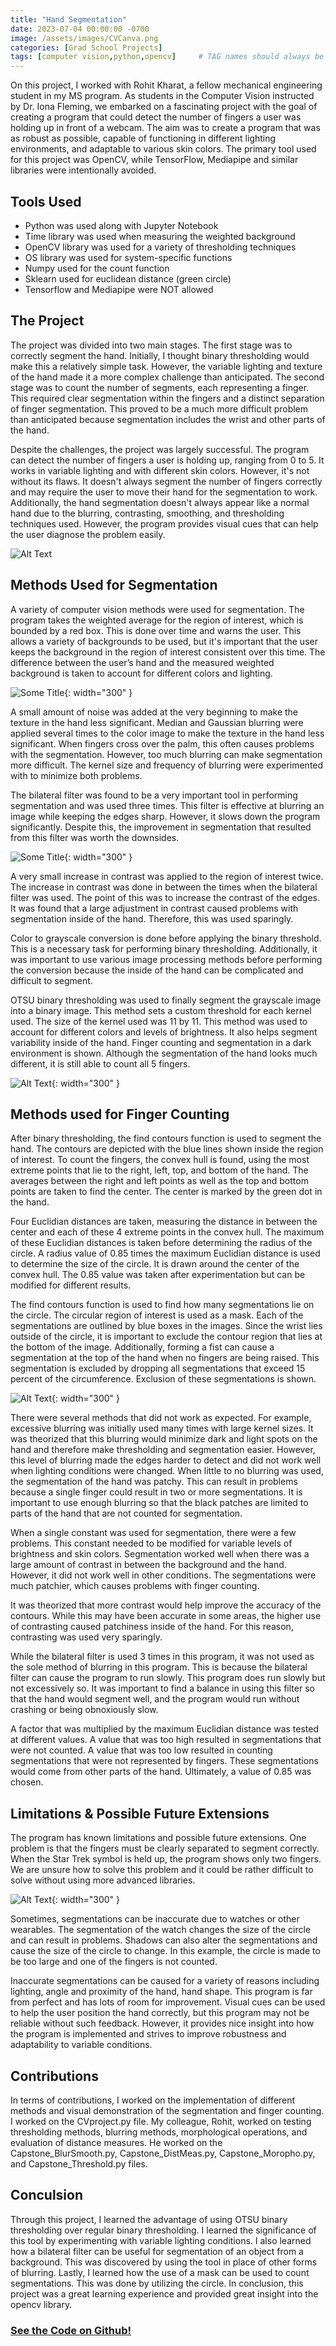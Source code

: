 ```yaml
---
title: "Hand Segmentation"
date: 2023-07-04 00:00:00 -0700
image: /assets/images/CVCanva.png
categories: [Grad School Projects]
tags: [computer vision,python,opencv]     # TAG names should always be lowercase
---
```



On this project, I worked with Rohit Kharat, a fellow mechanical engineering student in my MS program. As students in the Computer Vision instructed by Dr. Iona Fleming, we embarked on a fascinating project with the goal of creating a program that could detect the number of fingers a user was holding up in front of a webcam. The aim was to create a program that was as robust as possible, capable of functioning in different lighting environments, and adaptable to various skin colors. The primary tool used for this project was OpenCV, while TensorFlow, Mediapipe and similar libraries were intentionally avoided.

## Tools Used
* Python was used along with Jupyter Notebook
* Time library was used when measuring the weighted background
* OpenCV library was used for a variety of thresholding techniques
* OS library was used for system-specific functions
* Numpy used for the count function
* Sklearn used for euclidean distance (green circle)
* Tensorflow and Mediapipe were NOT allowed

## The Project

The project was divided into two main stages. The first stage was to correctly segment the hand. Initially, I thought binary thresholding would make this a relatively simple task. However, the variable lighting and texture of the hand made it a more complex challenge than anticipated. The second stage was to count the number of segments, each representing a finger. This required clear segmentation within the fingers and a distinct separation of finger segmentation. This proved to be a much more difficult problem than anticipated because segmentation includes the wrist and other parts of the hand.

Despite the challenges, the project was largely successful. The program can detect the number of fingers a user is holding up, ranging from 0 to 5. It works in variable lighting and with different skin colors. However, it's not without its flaws. It doesn't always segment the number of fingers correctly and may require the user to move their hand for the segmentation to work. Additionally, the hand segmentation doesn't always appear like a normal hand due to the blurring, contrasting, smoothing, and thresholding techniques used. However, the program provides visual cues that can help the user diagnose the problem easily.

![Alt Text](https://media4.giphy.com/media/v1.Y2lkPTc5MGI3NjExbHhudDV6azVka25iZWtteGpmb2J1Z2VvODYxMGNpY244eGEzcm96YyZlcD12MV9pbnRlcm5hbF9naWZfYnlfaWQmY3Q9Zw/Q8eGVoW4yWxO0bd3T3/giphy.gif)

## Methods Used for Segmentation

A variety of computer vision methods were used for segmentation. The program takes the weighted average for the region of interest, which is bounded by a red box. This is done over time and warns the user. This allows a variety of backgrounds to be used, but it's important that the user keeps the background in the region of interest consistent over this time. The difference between the user’s hand and the measured weighted background is taken to account for different colors and lighting.

![Some Title](/assets/images/bg.png){: width="300" }


A small amount of noise was added at the very beginning to make the texture in the hand less significant. Median and Gaussian blurring were applied several times to the color image to make the texture in the hand less significant. When fingers cross over the palm, this often causes problems with the segmentation. However, too much blurring can make segmentation more difficult. The kernel size and frequency of blurring were experimented with to minimize both problems.

The bilateral filter was found to be a very important tool in performing segmentation and was used three times. This filter is effective at blurring an image while keeping the edges sharp. However, it slows down the program significantly. Despite this, the improvement in segmentation that resulted from this filter was worth the downsides.

![Some Title](/assets/images/twofingers.png){: width="300" }

A very small increase in contrast was applied to the region of interest twice. The increase in contrast was done in between the times when the bilateral filter was used. The point of this was to increase the contrast of the edges. It was found that a large adjustment in contrast caused problems with segmentation inside of the hand. Therefore, this was used sparingly.

Color to grayscale conversion is done before applying the binary threshold. This is a necessary task for performing binary thresholding. Additionally, it was important to use various image processing methods before performing the conversion because the inside of the hand can be complicated and difficult to segment.

OTSU binary thresholding was used to finally segment the grayscale image into a binary image. This method sets a custom threshold for each kernel used. The size of the kernel used was 11 by 11. This method was used to account for different colors and levels of brightness. It also helps segment variability inside of the hand. Finger counting and segmentation in a dark environment is shown. Although the segmentation of the hand looks much different, it is still able to count all 5 fingers.

![Alt Text](/assets/images/darkfingers.png){: width="300" }


## Methods used for Finger Counting

After binary thresholding, the find contours function is used to segment the hand. The contours are depicted with the blue lines shown inside the region of interest. To count the fingers, the convex hull is found, using the most extreme points that lie to the right, left, top, and bottom of the hand. The averages between the right and left points as well as the top and bottom points are taken to find the center. The center is marked by the green dot in the hand.

Four Euclidian distances are taken, measuring the distance in between the center and each of these 4 extreme points in the convex hull. The maximum of these Euclidian distances is taken before determining the radius of the circle. A radius value of 0.85 times the maximum Euclidian distance is used to determine the size of the circle. It is drawn around the center of the convex hull. The 0.85 value was taken after experimentation but can be modified for different results.

The find contours function is used to find how many segmentations lie on the circle. The circular region of interest is used as a mask. Each of the segmentations are outlined by blue boxes in the images. Since the wrist lies outside of the circle, it is important to exclude the contour region that lies at the bottom of the image. Additionally, forming a fist can cause a segmentation at the top of the hand when no fingers are being raised. This segmentation is excluded by dropping all segmentations that exceed 15 percent of the circumference. Exclusion of these segmentations is shown.

![Alt Text](/assets/images/exclude.png){: width="300" }


There were several methods that did not work as expected. For example, excessive blurring was initially used many times with large kernel sizes. It was theorized that this blurring would minimize dark and light spots on the hand and therefore make thresholding and segmentation easier. However, this level of blurring made the edges harder to detect and did not work well when lighting conditions were changed. When little to no blurring was used, the segmentation of the hand was patchy. This can result in problems because a single finger could result in two or more segmentations. It is important to use enough blurring so that the black patches are limited to parts of the hand that are not counted for segmentation.

When a single constant was used for segmentation, there were a few problems. This constant needed to be modified for variable levels of brightness and skin colors. Segmentation worked well when there was a large amount of contrast in between the background and the hand. However, it did not work well in other conditions. The segmentations were much patchier, which causes problems with finger counting.

It was theorized that more contrast would help improve the accuracy of the contours. While this may have been accurate in some areas, the higher use of contrasting caused patchiness inside of the hand. For this reason, contrasting was used very sparingly.

While the bilateral filter is used 3 times in this program, it was not used as the sole method of blurring in this program. This is because the bilateral filter can cause the program to run slowly. This program does run slowly but not excessively so. It was important to find a balance in using this filter so that the hand would segment well, and the program would run without crashing or being obnoxiously slow.

A factor that was multiplied by the maximum Euclidian distance was tested at different values. A value that was too high resulted in segmentations that were not counted. A value that was too low resulted in counting segmentations that were not represented by fingers. These segmentations would come from other parts of the hand. Ultimately, a value of 0.85 was chosen.

## Limitations & Possible Future Extensions

The program has known limitations and possible future extensions. One problem is that the fingers must be clearly separated to segment correctly. When the Star Trek symbol is held up, the program shows only two fingers. We are unsure how to solve this problem and it could be rather difficult to solve without using more advanced libraries.

![Alt Text](/assets/images/startrek.png){: width="300" }

Sometimes, segmentations can be inaccurate due to watches or other wearables. The segmentation of the watch changes the size of the circle and can result in problems. Shadows can also alter the segmentations and cause the size of the circle to change. In this example, the circle is made to be too large and one of the fingers is not counted.

Inaccurate segmentations can be caused for a variety of reasons including lighting, angle and proximity of the hand, hand shape. This program is far from perfect and has lots of room for improvement. Visual cues can be used to help the user position the hand correctly, but this program may not be reliable without such feedback. However, it provides nice insight into how the program is implemented and strives to improve robustness and adaptability to variable conditions.

## Contributions

In terms of contributions, I worked on the implementation of different methods and visual demonstration of the segmentation and finger counting. I worked on the CVproject.py file. My colleague, Rohit, worked on testing thresholding methods, blurring methods, morphological operations, and evaluation of distance measures. He worked on the Capstone_BlurSmooth.py, Capstone_DistMeas.py, Capstone_Moropho.py, and Capstone_Threshold.py files.

## Conculsion

Through this project, I learned the advantage of using OTSU binary thresholding over regular binary thresholding. I learned the significance of this tool by experimenting with variable lighting conditions. I also learned how a bilateral filter can be useful for segmentation of an object from a background. This was discovered by using the tool in place of other forms of blurring. Lastly, I learned how the use of a mask can be used to count segmentations. This was done by utilizing the circle. In conclusion, this project was a great learning experience and provided great insight into the opencv library.

### [See the Code on Github!](https://github.com/ReidGlaze/Computer_Vision/blob/main/Final_Project/CVProject.py)
